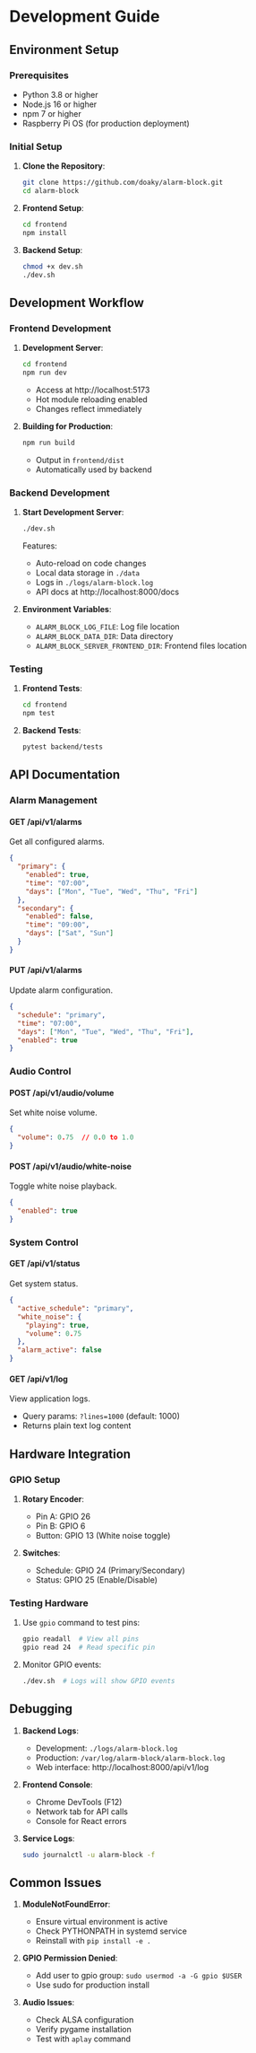 # Development Guide

## Environment Setup

### Prerequisites
- Python 3.8 or higher
- Node.js 16 or higher
- npm 7 or higher
- Raspberry Pi OS (for production deployment)

### Initial Setup

1. **Clone the Repository**:
   ```bash
   git clone https://github.com/doaky/alarm-block.git
   cd alarm-block
   ```

2. **Frontend Setup**:
   ```bash
   cd frontend
   npm install
   ```

3. **Backend Setup**:
   ```bash
   chmod +x dev.sh
   ./dev.sh
   ```

## Development Workflow

### Frontend Development

1. **Development Server**:
   ```bash
   cd frontend
   npm run dev
   ```
   - Access at http://localhost:5173
   - Hot module reloading enabled
   - Changes reflect immediately

2. **Building for Production**:
   ```bash
   npm run build
   ```
   - Output in `frontend/dist`
   - Automatically used by backend

### Backend Development

1. **Start Development Server**:
   ```bash
   ./dev.sh
   ```
   Features:
   - Auto-reload on code changes
   - Local data storage in `./data`
   - Logs in `./logs/alarm-block.log`
   - API docs at http://localhost:8000/docs

2. **Environment Variables**:
   - `ALARM_BLOCK_LOG_FILE`: Log file location
   - `ALARM_BLOCK_DATA_DIR`: Data directory
   - `ALARM_BLOCK_SERVER_FRONTEND_DIR`: Frontend files location

### Testing

1. **Frontend Tests**:
   ```bash
   cd frontend
   npm test
   ```

2. **Backend Tests**:
   ```bash
   pytest backend/tests
   ```

## API Documentation

### Alarm Management

#### GET /api/v1/alarms
Get all configured alarms.
```json
{
  "primary": {
    "enabled": true,
    "time": "07:00",
    "days": ["Mon", "Tue", "Wed", "Thu", "Fri"]
  },
  "secondary": {
    "enabled": false,
    "time": "09:00",
    "days": ["Sat", "Sun"]
  }
}
```

#### PUT /api/v1/alarms
Update alarm configuration.
```json
{
  "schedule": "primary",
  "time": "07:00",
  "days": ["Mon", "Tue", "Wed", "Thu", "Fri"],
  "enabled": true
}
```

### Audio Control

#### POST /api/v1/audio/volume
Set white noise volume.
```json
{
  "volume": 0.75  // 0.0 to 1.0
}
```

#### POST /api/v1/audio/white-noise
Toggle white noise playback.
```json
{
  "enabled": true
}
```

### System Control

#### GET /api/v1/status
Get system status.
```json
{
  "active_schedule": "primary",
  "white_noise": {
    "playing": true,
    "volume": 0.75
  },
  "alarm_active": false
}
```

#### GET /api/v1/log
View application logs.
- Query params: `?lines=1000` (default: 1000)
- Returns plain text log content

## Hardware Integration

### GPIO Setup

1. **Rotary Encoder**:
   - Pin A: GPIO 26
   - Pin B: GPIO 6
   - Button: GPIO 13 (White noise toggle)

2. **Switches**:
   - Schedule: GPIO 24 (Primary/Secondary)
   - Status: GPIO 25 (Enable/Disable)

### Testing Hardware

1. Use `gpio` command to test pins:
   ```bash
   gpio readall  # View all pins
   gpio read 24  # Read specific pin
   ```

2. Monitor GPIO events:
   ```bash
   ./dev.sh  # Logs will show GPIO events
   ```

## Debugging

1. **Backend Logs**:
   - Development: `./logs/alarm-block.log`
   - Production: `/var/log/alarm-block/alarm-block.log`
   - Web interface: http://localhost:8000/api/v1/log

2. **Frontend Console**:
   - Chrome DevTools (F12)
   - Network tab for API calls
   - Console for React errors

3. **Service Logs**:
   ```bash
   sudo journalctl -u alarm-block -f
   ```

## Common Issues

1. **ModuleNotFoundError**:
   - Ensure virtual environment is active
   - Check PYTHONPATH in systemd service
   - Reinstall with `pip install -e .`

2. **GPIO Permission Denied**:
   - Add user to gpio group: `sudo usermod -a -G gpio $USER`
   - Use sudo for production install

3. **Audio Issues**:
   - Check ALSA configuration
   - Verify pygame installation
   - Test with `aplay` command
